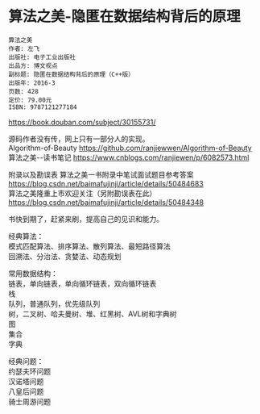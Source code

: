 # 算法之美-隐匿在数据结构背后的原理

    算法之美
    作者: 左飞
    出版社: 电子工业出版社
    出品方: 博文视点
    副标题: 隐匿在数据结构背后的原理（C++版）
    出版年: 2016-3
    页数: 428
    定价: 79.00元
    ISBN: 9787121277184     

https://book.douban.com/subject/30155731/

源码作者没有传，网上只有一部分人的实现。    
Algorithm-of-Beauty https://github.com/ranjiewwen/Algorithm-of-Beauty           
算法之美--读书笔记 https://www.cnblogs.com/ranjiewen/p/6082573.html     


附录以及勘误表
算法之美一书附录中笔试面试题目参考答案 https://blog.csdn.net/baimafujinji/article/details/50484683      
算法之美隆重上市欢迎关注（另附勘误表在此） https://blog.csdn.net/baimafujinji/article/details/50484348      


书快到期了，赶紧来刷，提高自己的见识和能力。


经典算法：  
模式匹配算法、排序算法、散列算法、最短路径算法      
回溯法、分治法、贪婪法、动态规划    


常用数据结构：  
链表，单向链表，单向循环链表，双向循环链表      
栈      
队列，普通队列，优先级队列      
树，二叉树、哈夫曼树、堆、红黑树、AVL树和字典树     
图      
集合        
字典        

经典问题：      
约瑟夫环问题    
汉诺塔问题      
八皇后问题      
骑士周游问题        

